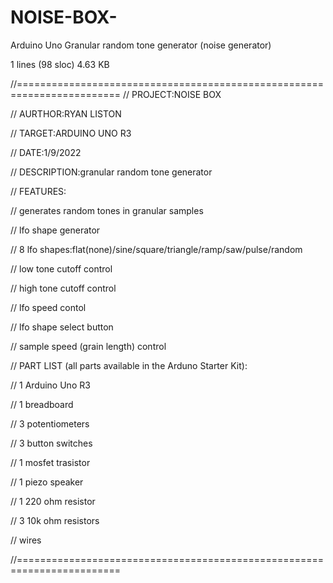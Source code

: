 # NOISE-BOX-
Arduino Uno Granular random tone generator (noise generator) 

1 lines (98 sloc)  4.63 KB
   
//========================================================================
//  PROJECT:NOISE BOX

//  AURTHOR:RYAN LISTON

//  TARGET:ARDUINO UNO R3

//  DATE:1/9/2022

//  DESCRIPTION:granular random tone generator

//  FEATURES:

//      generates random tones in granular samples

//      lfo shape generator 

//      8 lfo shapes:flat(none)/sine/square/triangle/ramp/saw/pulse/random

//      low tone cutoff control

//      high tone cutoff control 

//      lfo speed contol

//      lfo shape select button

//      sample speed (grain length)  control

//  PART LIST (all parts available in the Arduno Starter Kit):

//      1 Arduino Uno R3

//      1 breadboard

//      3 potentiometers

//      3 button switches

//      1 mosfet trasistor

//      1 piezo speaker

//      1 220 ohm resistor

//      3 10k ohm resistors

//      wires

//========================================================================
